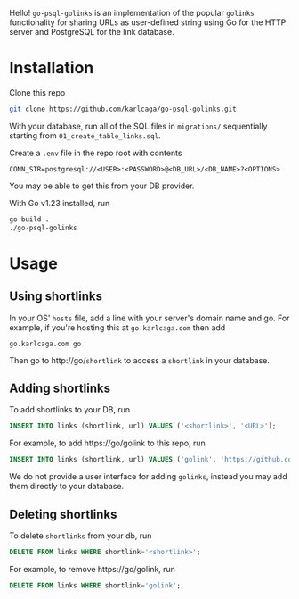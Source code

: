 Hello! `go-psql-golinks` is an implementation of the popular `golinks` functionality for sharing URLs as user-defined string using Go for the HTTP server and PostgreSQL for the link database.

# Installation
Clone this repo
```sh
git clone https://github.com/karlcaga/go-psql-golinks.git
```

With your database, run all of the SQL files in `migrations/` sequentially starting from `01_create_table_links.sql`.

Create a `.env` file in the repo root with contents
```
CONN_STR=postgresql://<USER>:<PASSWORD>@<DB_URL>/<DB_NAME>?<OPTIONS>
```
You may be able to get this from your DB provider.

With Go v1.23 installed, run
```bash
go build .
./go-psql-golinks
```

# Usage

## Using shortlinks

In your OS' `hosts` file, add a line with your server's domain name and go.
For example, if you're hosting this at `go.karlcaga.com` then add
```
go.karlcaga.com go
```

Then go to http://go/`shortlink` to access a `shortlink` in your database.

## Adding shortlinks
To add shortlinks to your DB, run
```sql
INSERT INTO links (shortlink, url) VALUES ('<shortlink>', '<URL>');
```

For example, to add https://go/golink to this repo, run
```sql
INSERT INTO links (shortlink, url) VALUES ('golink', 'https://github.com/karlcaga/go-psql-golinks');
``` 

We do not provide a user interface for adding `golinks`, instead you may add them directly to your database.

## Deleting shortlinks

To delete `shortlinks` from your db, run
```sql
DELETE FROM links WHERE shortlink='<shortlink>';
```

For example, to remove https://go/golink, run
```sql
DELETE FROM links WHERE shortlink='golink';
```
